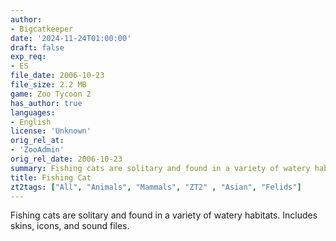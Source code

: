 ```yaml
---
author:
- Bigcatkeeper
date: '2024-11-24T01:00:00'
draft: false
exp_req:
- ES
file_date: 2006-10-23
file_size: 2.2 MB
game: Zoo Tycoon 2
has_author: true
languages:
- English
license: 'Unknown'
orig_rel_at: 
- 'ZooAdmin'
orig_rel_date: 2006-10-23
summary: Fishing cats are solitary and found in a variety of watery habitats. Includes skins, icons, and sound files.
title: Fishing Cat
zt2tags: ["All", "Animals", "Mammals", "ZT2" , "Asian", "Felids"]
---
```

Fishing cats are solitary and found in a variety of watery habitats. Includes skins, icons, and sound files.
